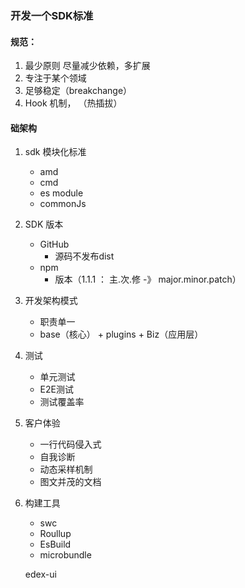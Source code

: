 ### 开发一个SDK标准

#### 规范： 
1. 最少原则 尽量减少依赖，多扩展
2. 专注于某个领域
3. 足够稳定（breakchange）
4. Hook 机制， （热插拔）

#### 础架构

1. sdk  模块化标准

    - amd
    - cmd
    - es module
    - commonJs

2. SDK 版本

    - GitHub 
        - 源码不发布dist
    - npm
        - 版本（1.1.1 ： 主.次.修 -》 major.minor.patch）

3. 开发架构模式
    - 职责单一
    - base（核心） + plugins + Biz（应用层）
4. 测试
    - 单元测试
    - E2E测试
    - 测试覆盖率

5. 客户体验

    - 一行代码侵入式
    - 自我诊断
    - 动态采样机制
    - 图文并茂的文档

6. 构建工具

    - swc
    - Roullup
    - EsBuild
    - microbundle

    edex-ui
